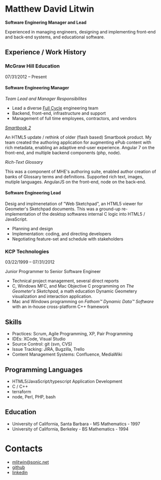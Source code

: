 # Matthew David Litwin

**Software Enginering Manager and Lead**

Experienced in managing engineers, designing and implementing front-end and back-end systems, and educational software.

## Experience / Work History

### McGraw Hill Education

07/31/2012 – Present

#### Software Engineering Manager

_Team Lead and Manager Responsibilites_

* Lead a diverse [Full Cycle](https://medium.com/netflix-techblog/full-cycle-developers-at-netflix-a08c31f83249) engineering team
* Backend, front-end, infrastructure and support
* Management of full time employees, contractors, and vendors

_[Smartbook 2](https://www.mheducation.com/highered/connect/smartbook.html)_

An HTML5 update / rethink of older (flash based) Smartbook product.  My team created the authoring application for augmenting ePub content with rich metadata, enabling an adaptive end-user experience. Angular 7 on the front-end, and multiple backend components (php, node).

_Rich-Text Glossary_

This was a component of MHE's authoring suite, enabled author creation of banks of Glossary terms and definitions. Supported rich text, images, mutiple languages. AngularJS on the front-end, node on the back-end. 

#### Software Engineering Lead

Desig and implmenetation of "Web Sketchpad", an HTML5 viewer for Geometer's Sketchpad documents. This was a ground-up re-implementation of the desktop softwares internal C logic into HTML5 / JavaScript.

* Planning and design
* Implementation: coding, and directing developers
* Negotiating feature-set and schedule with stakeholders 

### KCP Technologies

03/22/1999 – 07/31/2012

Junior Programmer to Senior Software Engineer

* Technical project management, several direct reports
* C, Windows MFC, and Mac Objective C programming on _The Geometer's Sketchpad_, a math education Dynamic Geometery visualization and interaction application.
* Mac and Windows programming on _Fathom&trade; Dynamic Data&trade; Software_ with an in-house cross-platform C++ framework

## Skills

* Practices: Scrum, Agile Programming, XP, Pair Programming
* IDEs: XCode, Visual Studio
* Source Control: git (svn, CVS)
* Issue Tracking: JIRA, Bugzilla, Trello
* Content Management Systems: Confluence, MediaWiki

## Programming Languages
 
* HTML5/JavaScript/typescript Application Development
* C / C++
* terraform
* node, Perl, PHP, bash

## Education

* University of California, Santa Barbara - MS Mathematics - 1997
* University of California, Berkeley - BS Mathematics - 1994

# Contacts

* mlitwin@sonic.net
* [github](https://github.com/mlitwin)
* [linkedin](https://www.linkedin.com/in/matthewlitwin/)


